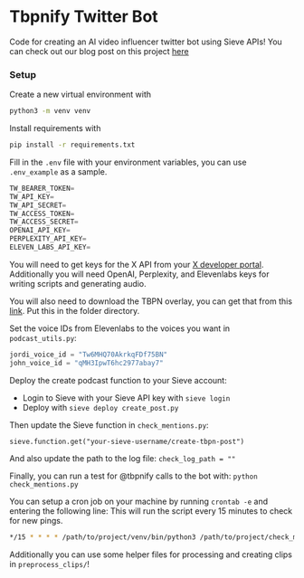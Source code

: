 # Tbpnify Twitter Bot

Code for creating an AI video influencer twitter bot using Sieve APIs!
You can check out our blog post on this project [here](https://www.sievedata.com/blog/ai-video-influencer-bot)

### Setup

Create a new virtual environment with

```bash
python3 -m venv venv
```

Install requirements with

```bash
pip install -r requirements.txt
```

Fill in the `.env` file with your environment variables, you can use `.env_example` as a sample.

```python
TW_BEARER_TOKEN=
TW_API_KEY=
TW_API_SECRET=
TW_ACCESS_TOKEN=
TW_ACCESS_SECRET=
OPENAI_API_KEY=
PERPLEXITY_API_KEY=
ELEVEN_LABS_API_KEY=
```

You will need to get keys for the X API from your [X developer portal](https://developer.x.com). Additionally you will need OpenAI, Perplexity, and Elevenlabs keys for writing scripts and generating audio.

You will also need to download the TBPN overlay, you can get that from this [link](https://storage.googleapis.com/sieve-public-data/overlay.mov). Put this in the folder directory.

Set the voice IDs from Elevenlabs to the voices you want in `podcast_utils.py`:

```python
jordi_voice_id = "Tw6MHQ70AkrkqFDf75BN"
john_voice_id = "qMH3IpwT6hc2977abay7"
```

Deploy the create podcast function to your Sieve account:

- Login to Sieve with your Sieve API key with `sieve login`
- Deploy with `sieve deploy create_post.py`

Then update the Sieve function in `check_mentions.py`:

`sieve.function.get("your-sieve-username/create-tbpn-post")`

And also update the path to the log file: `check_log_path = ""`

Finally, you can run a test for @tbpnify calls to the bot with: `python check_mentions.py`

You can setup a cron job on your machine by running `crontab -e` and entering the following line:
This will run the script every 15 minutes to check for new pings.

```bash
*/15 * * * * /path/to/project/venv/bin/python3 /path/to/project/check_mentions.py >> /path/to/project/cron.log 2>&1
```

Additionally you can use some helper files for processing and creating clips in `preprocess_clips/`!
